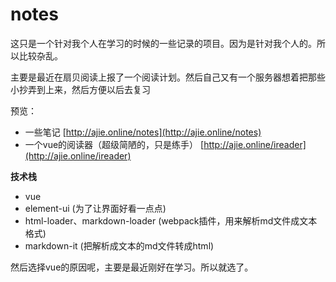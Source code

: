 # notes

这只是一个针对我个人在学习的时候的一些记录的项目。因为是针对我个人的。所以比较杂乱。

主要是最近在扇贝阅读上报了一个阅读计划。然后自己又有一个服务器想着把那些小抄弄到上来，然后方便以后去复习

预览：
 - 一些笔记 [http://ajie.online/notes](http://ajie.online/notes)
 - 一个vue的阅读器（超级简陋的，只是练手） [http://ajie.online/ireader](http://ajie.online/ireader)



**技术栈**
  - vue
  - element-ui (为了让界面好看一点点)
  - html-loader、markdown-loader (webpack插件，用来解析md文件成文本格式)
  - markdown-it (把解析成文本的md文件转成html)

然后选择vue的原因呢，主要是最近刚好在学习。所以就选了。



